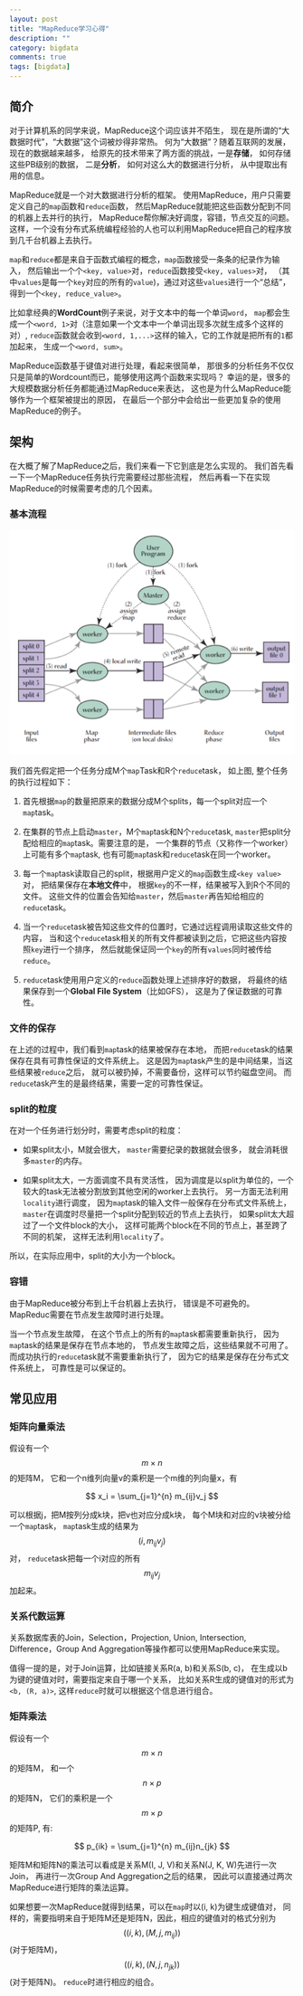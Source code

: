 ```yaml
---
layout: post
title: "MapReduce学习心得"
description: ""
category: bigdata
comments: true
tags: [bigdata]
---
```


## 简介

对于计算机系的同学来说，MapReduce这个词应该并不陌生，
现在是所谓的“大数据时代”，“大数据”这个词被炒得非常热。
何为“大数据”？随着互联网的发展，现在的数据越来越多，
给原先的技术带来了两方面的挑战，一是**存储**，
如何存储这些PB级别的数据，
二是**分析**， 如何对这么大的数据进行分析，
从中提取出有用的信息。

MapReduce就是一个对大数据进行分析的框架。
使用MapReduce，用户只需要定义自己的`map`函数和`reduce`函数，
然后MapReduce就能把这些函数分配到不同的机器上去并行的执行，
MapReduce帮你解决好调度，容错，节点交互的问题。
这样，一个没有分布式系统编程经验的人也可以利用MapReduce把自己的程序放到几千台机器上去执行。

`map`和`reduce`都是来自于函数式编程的概念，`map`函数接受一条条的纪录作为输入，
然后输出一个个`<key, value>`对，`reduce`函数接受`<key, values>`对，
（其中`values`是每一个`key`对应的所有的`value`)，通过对这些`values`进行一个“总结”，
得到一个`<key, reduce_value>`。

比如拿经典的**WordCount**例子来说，对于文本中的每一个单词`word`，
`map`都会生成一个`<word, 1>`对（注意如果一个文本中一个单词出现多次就生成多个这样的对）,
`reduce`函数就会收到`<word, 1,...>`这样的输入，它的工作就是把所有的`1`都加起来，
生成一个`<word, sum>`。

MapReduce函数基于键值对进行处理，看起来很简单，
那很多的分析任务不仅仅只是简单的Wordcount而已，能够使用这两个函数来实现吗？
幸运的是，很多的大规模数据分析任务都能通过MapReduce来表达，
这也是为什么MapReduce能够作为一个框架被提出的原因，
在最后一个部分中会给出一些更加复杂的使用MapReduce的例子。

## 架构

在大概了解了MapReduce之后，我们来看一下它到底是怎么实现的。
我们首先看一下一个MapReduce任务执行完需要经过那些流程，
然后再看一下在实现MapReduce的时候需要考虑的几个因素。

### 基本流程

![](/images/map_reduce_execution.png)

我们首先假定把一个任务分成M个`map`Task和R个`reduce`task，
如上图,
整个任务的执行过程如下：

1. 首先根据`map`的数量把原来的数据分成M个splits，每一个split对应一个`map`task。

2. 在集群的节点上启动`master`，M个`map`task和N个`reduce`task, 
`master`把split分配给相应的`map`task。需要注意的是，
一个集群的节点（又称作一个worker）上可能有多个`map`task,
也有可能`map`task和`reduce`task在同一个worker。

3. 每一个`map`task读取自己的split，根据用户定义的`map`函数生成`<key value>`对，
把结果保存在**本地文件**中，
根据`key`的不一样，结果被写入到R个不同的文件。
这些文件的位置会告知给`master`，然后`master`再告知给相应的`reduce`task。

4. 当一个`reduce`task被告知这些文件的位置时，它通过远程调用读取这些文件的内容，
当和这个`reduce`task相关的所有文件都被读到之后，它把这些内容按照`key`进行一个排序，
然后就能保证同一个`key`的所有`values`同时被传给`reduce`。

5. `reduce`task使用用户定义的`reduce`函数处理上述排序好的数据，
将最终的结果保存到一个**Global File System**（比如GFS），
这是为了保证数据的可靠性。

### 文件的保存

在上述的过程中，我们看到`map`task的结果被保存在本地，
而把`reduce`task的结果保存在具有可靠性保证的文件系统上。
这是因为`map`task产生的是中间结果，当这些结果被`reduce`之后，
就可以被扔掉，不需要备份，这样可以节约磁盘空间。
而`reduce`task产生的是最终结果，需要一定的可靠性保证。

### split的粒度

在对一个任务进行划分时，需要考虑split的粒度：

* 如果split太小，M就会很大，
`master`需要纪录的数据就会很多，
就会消耗很多`master`的内存。

* 如果split太大，一方面调度不具有灵活性，
因为调度是以split为单位的，一个较大的task无法被分割放到其他空闲的worker上去执行。
另一方面无法利用`locality`进行调度，
因为`map`task的输入文件一般保存在分布式文件系统上，
`master`在调度时尽量把一个split分配到较近的节点上去执行，
如果split太大超过了一个文件block的大小，
这样可能两个block在不同的节点上，甚至跨了不同的机架，
这样无法利用`locality`了。

所以，在实际应用中，split的大小为一个block。

### 容错

由于MapReduce被分布到上千台机器上去执行，
错误是不可避免的。
MapReduc需要在节点发生故障时进行处理。

当一个节点发生故障，
在这个节点上的所有的`map`task都需要重新执行，
因为`map`task的结果是保存在节点本地的，
节点发生故障之后，这些结果就不可用了。
而成功执行的`reduce`task就不需要重新执行了，
因为它的结果是保存在分布式文件系统上，
可靠性是可以保证的。

## 常见应用
<script type="text/javascript" src="http://cdn.mathjax.org/mathjax/latest/MathJax.js?config=TeX-AMS-MML_HTMLorMML"></script>

### 矩阵向量乘法

假设有一个$$m \times n$$的矩阵M，
它和一个n维列向量v的乘积是一个m维的列向量x，有

$$
x_i = \sum_{j=1}^{n} m_{ij}v_j
$$

可以根据j，把M按列分成k块，把v也对应分成k块，
每个M块和对应的v块被分给一个`map`task，
`map`task生成的结果为$$(i, m_{ij}v_j)$$对，
`reduce`task把每一个i对应的所有$$m_{ij}v_j$$加起来。

### 关系代数运算

关系数据库表的Join，Selection，Projection, Union, Intersection, 
Difference，Group And Aggregation等操作都可以使用MapReduce来实现。

值得一提的是，对于Join运算，比如链接关系R(a, b)和关系S(b, c)，
在生成以b为键的键值对时，需要指定来自于哪一个关系，
比如关系R生成的键值对的形式为`<b, (R, a)>`,
这样`reduce`时就可以根据这个信息进行组合。

### 矩阵乘法

假设有一个$$m \times n$$的矩阵M，
和一个$$n \times p$$的矩阵N，
它们的乘积是一个$$m \times p$$的矩阵P,
有:

$$
p_{ik} = \sum_{j=1}^{n} m_{ij}n_{jk}
$$

矩阵M和矩阵N的乘法可以看成是关系M(I, J, V)和关系N(J, K, W)先进行一次Join，
再进行一次Group And Aggregation之后的结果，
因此可以直接通过两次MapReduce进行矩阵的乘法运算。

如果想要一次MapReduce就得到结果，可以在`map`时以(i, k)为键生成键值对，
同样的，需要指明来自于矩阵M还是矩阵N，因此，相应的键值对的格式分别为
$$((i, k), (M, j, m_{ij}))$$(对于矩阵M)，$$((i, k), (N, j, n_{jk}))$$(对于矩阵N)。
`reduce`时进行相应的组合。
